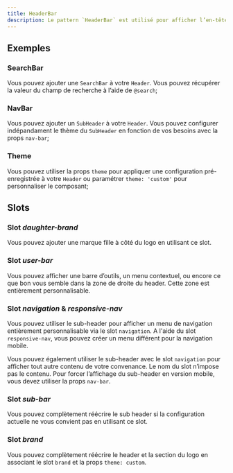 ```yaml
---
title: HeaderBar
description: Le pattern `HeaderBar` est utilisé pour afficher l’en-tête d’une page.
---
```


<doc-tabs>

<doc-tab-item label="Utilisation">
<doc-usage name="header-bar"></doc-usage>

## Exemples

### SearchBar

Vous pouvez ajouter une `SearchBar` à votre `Header`. Vous pouvez récupérer la valeur du champ de recherche à l’aide de `@search`;

<doc-example file="header-bar/search-bar"></doc-example>

### NavBar

Vous pouvez ajouter un `SubHeader` à votre `Header`. Vous pouvez configurer indépandament le thème du `SubHeader` en fonction de vos besoins avec la props `nav-bar`;

<doc-example file="header-bar/nav-bar"></doc-example>

### Theme

Vous pouvez utiliser la props `theme` pour appliquer une configuration pré-enregistrée à votre `Header` ou paramétrer `theme: 'custom'` pour personnaliser le composant;

<doc-example file="header-bar/theme"></doc-example>

</doc-tab-item>

<doc-tab-item label="API">
<doc-api name="header-bar"></doc-api>
</doc-tab-item>

<doc-tab-item label="Personnalisation">

## Slots

### Slot *daughter-brand*

Vous pouvez ajouter une marque fille à côté du logo en utilisant ce slot.

<doc-example file="header-bar/daughter-brand"></doc-example>

### Slot *user-bar*

Vous pouvez afficher une barre d’outils, un menu contextuel, ou encore ce que bon vous semble dans la zone de droite du header. Cette zone est entièrement personnalisable.

<doc-example file="header-bar/user-bar"></doc-example>

### Slot *navigation* & *responsive-nav*

Vous pouvez utiliser le sub-header pour afficher un menu de navigation entièrement personnalisable via le slot `navigation`. A l'aide du slot `responsive-nav`, vous pouvez créer un menu différent pour la navigation mobile.

<doc-example file="header-bar/navigation"></doc-example>

Vous pouvez également utiliser le sub-header avec le slot `navigation` pour afficher tout autre contenu de votre convenance. Le nom du slot n’impose pas le contenu.
Pour forcer l’affichage du sub-header en version mobile, vous devez utiliser la props `nav-bar`.

<doc-example file="header-bar/navigation-alt"></doc-example>

### Slot *sub-bar*

Vous pouvez complètement réécrire le sub header si la configuration actuelle ne vous convient pas en utilisant ce slot.

<doc-example file="header-bar/sub-bar"></doc-example>

### Slot *brand*

Vous pouvez complètement réécrire le header et la section du logo en associant le slot `brand` et la props `theme: custom`.

<doc-example file="header-bar/brand"></doc-example>

</doc-tab-item>

</doc-tabs>
